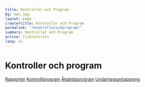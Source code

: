 ```yaml
---
title: Kontroller och Program
bg: owl.jpg
layout: page
crawlertitle: Kontroller och Program
permalink: "/kontrollerochprogram/"
summary: Kontroller och Program
active: fishcontrols
lang: sv
---
```


# Kontroller och program

[Rapporter](rapporter)
[Kontrolllprogram](kontrollprogram)
[Åtgärdsprogram](atgardsprogram)
[Undantagsavtappning](undantagsavtappning)
